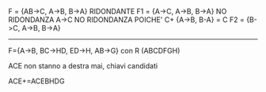 F = {AB->C, A->B, B->A} RIDONDANTE
F1 = {A->C, A->B, B->A} NO RIDONDANZA        A->C NO RIDONDANZA POICHE' C+ {A->B, B-A} = C
F2 = {B->C, A->B, B->A}

---
F={A->B, BC->HD, ED->H, AB->G} con R (ABCDFGH)

ACE non stanno a destra mai, chiavi candidati

ACE+=ACEBHDG

